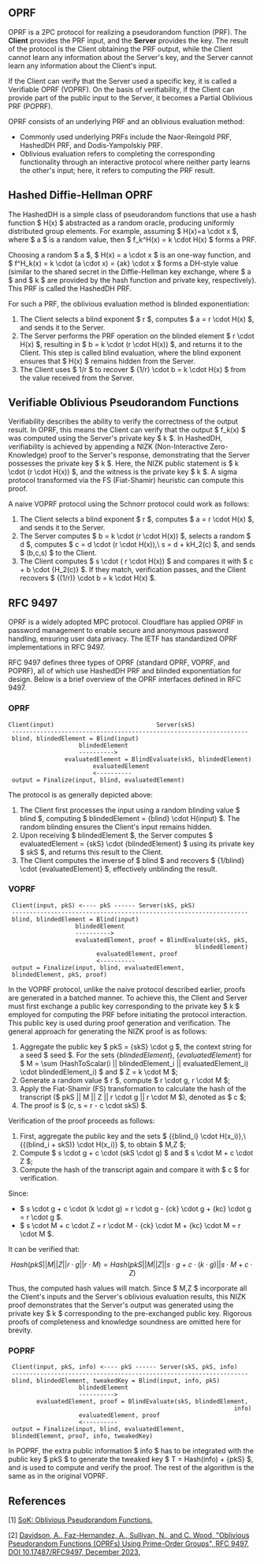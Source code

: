 ## OPRF

OPRF is a 2PC protocol for realizing a pseudorandom function (PRF). The **Client** provides the PRF input, and the **Server** provides the key. The result of the protocol is the Client obtaining the PRF output, while the Client cannot learn any information about the Server's key, and the Server cannot learn any information about the Client's input.

If the Client can verify that the Server used a specific key, it is called a Verifiable OPRF (VOPRF). On the basis of verifiability, if the Client can provide part of the public input to the Server, it becomes a Partial Oblivious PRF (POPRF).

OPRF consists of an underlying PRF and an oblivious evaluation method:

+ Commonly used underlying PRFs include the Naor-Reingold PRF, HashedDH PRF, and Dodis-Yampolskiy PRF. 
+ Oblivious evaluation refers to completing the corresponding functionality through an interactive protocol where neither party learns the other's input; here, it refers to computing the PRF result.

## Hashed Diffie-Hellman OPRF

The HashedDH is a simple class of pseudorandom functions that use a hash function $ H(x) $ abstracted as a random oracle, producing uniformly distributed group elements. For example, assuming $ H(x)=a \cdot x $, where $ a $ is a random value, then $ f_k^H(x) = k \cdot H(x) $ forms a PRF.

Choosing a random $ a $, $ H(x) = a \cdot x $ is an one-way function, and $ f^H_k(x) = k \cdot (a \cdot x) = {ak} \cdot x $ forms a DH-style value (similar to the shared secret in the Diffie-Hellman key exchange, where $ a $ and $ k $ are provided by the hash function and private key, respectively). This PRF is called the HashedDH PRF.

For such a PRF, the oblivious evaluation method is blinded exponentiation:

1. The Client selects a blind exponent $ r $, computes $ a = r \cdot H(x) $, and sends it to the Server.
2. The Server performs the PRF operation on the blinded element $ r \cdot H(x) $, resulting in $ b = k \cdot (r \cdot H(x)) $, and returns it to the Client. This step is called blind evaluation, where the blind exponent ensures that $ H(x) $ remains hidden from the Server.
3. The Client uses $ 1/r $ to recover $ {1/r} \cdot b = k \cdot H(x) $ from the value received from the Server.

## Verifiable Oblivious Pseudorandom Functions

Verifiability describes the ability to verify the correctness of the output result. In OPRF, this means the Client can verify that the output $ f_k(x) $ was computed using the Server's private key $ k $. In HashedDH, verifiability is achieved by appending a NIZK (Non-Interactive Zero-Knowledge) proof to the Server's response, demonstrating that the Server possesses the private key $ k $. Here, the NIZK public statement is $ k \cdot (r \cdot H(x)) $, and the witness is the private key $ k $. A sigma protocol transformed via the FS (Fiat-Shamir) heuristic can compute this proof.

A naive VOPRF protocol using the Schnorr protocol could work as follows:

1. The Client selects a blind exponent $ r $, computes $ a = r \cdot H(x) $, and sends it to the Server.
2. The Server computes $ b = k \cdot (r \cdot H(x)) $, selects a random $ d $, computes $ c = d \cdot (r \cdot H(x)),\ s = d + kH_2(c) $, and sends $ (b,c,s) $ to the Client. 
3. The Client computes $ s \cdot ( r \cdot H(x)) $ and compares it with $ c + b \cdot {H_2(c)} $. If they match, verification passes, and the Client recovers $ {(1/r)} \cdot b = k \cdot H(x) $.

## RFC 9497

OPRF is a widely adopted MPC protocol. Cloudflare has applied OPRF in password management to enable secure and anonymous password handling, ensuring user data privacy. The IETF has standardized OPRF implementations in RFC 9497.

RFC 9497 defines three types of OPRF (standard OPRF, VOPRF, and POPRF), all of which use HashedDH PRF and blinded exponentiation for design. Below is a brief overview of the OPRF interfaces defined in RFC 9497.

### OPRF

```shell
Client(input)                             Server(skS)
 -------------------------------------------------------------------
 blind, blindedElement = Blind(input)
                    blindedElement
                    ---------->
                evaluatedElement = BlindEvaluate(skS, blindedElement)
                        evaluatedElement
                        <----------
 output = Finalize(input, blind, evaluatedElement)
```

The protocol is as generally depicted above:

1. The Client first processes the input using a random blinding value $ blind $, computing $ blindedElement = {blind} \cdot H(input) $. The random blinding ensures the Client's input remains hidden.
2. Upon receiving $ blindedElement $, the Server computes $ evaluatedElement = {skS} \cdot {blindedElement} $ using its private key $ skS $, and returns this result to the Client.
3. The Client computes the inverse of $ blind $ and recovers $ {1/blind} \cdot {evaluatedElement} $, effectively unblinding the result.

### VOPRF

```shell
 Client(input, pkS) <---- pkS ------ Server(skS, pkS) 
 ------------------------------------------------------------------- 
 blind, blindedElement = Blind(input) 
                   blindedElement 
                   ----------> 
                   evaluatedElement, proof = BlindEvaluate(skS, pkS, 
                                                     blindedElement) 
                         evaluatedElement, proof 
                         <---------- 
 output = Finalize(input, blind, evaluatedElement, 
 blindedElement, pkS, proof)
```

In the VOPRF protocol, unlike the naive protocol described earlier, proofs are generated in a batched manner. To achieve this, the Client and Server must first exchange a public key corresponding to the private key $ k $ employed for computing the PRF before initiating the protocol interaction. This public key is used during proof generation and verification. The general approach for generating the NIZK proof is as follows:

1. Aggregate the public key $ pkS = {skS} \cdot g $, the context string for a seed $ seed $. For the sets $\{blindedElement\}$, $\{evaluatedElement\}$ for $ M = \sum (HashToScalar(i || blindedElement_i || evaluatedElement_i) \cdot blindedElement_i) $ and $ Z = k \cdot M $;
2. Generate a random value $ r $, compute $ r \cdot g, r \cdot M $; 
3. Apply the Fiat-Shamir (FS) transformation to calculate the hash of the transcript ($ pkS || M || Z || r \cdot g || r \cdot M $), denoted as $ c $; 
4. The proof is $ (c, s = r - c \cdot skS) $.

Verification of the proof proceeds as follows:

1. First, aggregate the public key and the sets $ \{{blind_i} \cdot H(x_i)\},\ \{{(blind_i + skS)} \cdot H(x_i)\} $, to obtain $ M,Z $;
2. Compute $ s \cdot g + c \cdot (skS \cdot g) $ and $ s \cdot M + c \cdot Z $;
3. Compute the hash of the transcript again and compare it with $ c $ for verification.

Since:

- $ s \cdot g + c \cdot (k \cdot g) = r \cdot g - {ck} \cdot g + {kc} \cdot g = r \cdot g $.
- $ s \cdot M + c \cdot Z = r \cdot M - {ck} \cdot M + {kc} \cdot M = r \cdot M $.

It can be verified that:

$$
Hash(pkS || M || Z || r \cdot g || r \cdot M) = Hash(pkS || M || Z || s \cdot g + c \cdot (k \cdot g) || s \cdot M + c \cdot Z)
$$

Thus, the computed hash values will match. Since $ M,Z $ incorporate all the Client's inputs and the Server's oblivious evaluation results, this NIZK proof demonstrates that the Server's output was generated using the private key $ k $ corresponding to the pre-exchanged public key. Rigorous proofs of completeness and knowledge soundness are omitted here for brevity.

### POPRF

```shell
 Client(input, pkS, info) <---- pkS ------ Server(skS, pkS, info)
 -------------------------------------------------------------------
 blind, blindedElement, tweakedKey = Blind(input, info, pkS)
                    blindedElement
                    ---------->
        evaluatedElement, proof = BlindEvaluate(skS, blindedElement,
                                                                info)
                    evaluatedElement, proof
                    <----------
 output = Finalize(input, blind, evaluatedElement,
 blindedElement, proof, info, tweakedKey)
 ```

In POPRF, the extra public information $ info $ has to be integrated with the public key $ pkS $ to generate the tweaked key $ T = Hash(info) + {pkS} $, and is used to compute and verify the proof. The rest of the algorithm is the same as in the original VOPRF.

## References

[1] [SoK: Oblivious Pseudorandom Functions.](https://eprint.iacr.org/2022/302.pdf)

[2] [Davidson, A., Faz-Hernandez, A., Sullivan, N., and C. Wood, "Oblivious Pseudorandom Functions (OPRFs) Using Prime-Order Groups", RFC 9497, DOI 10.17487/RFC9497, December 2023.](https://www.rfc-editor.org/info/rfc9497)